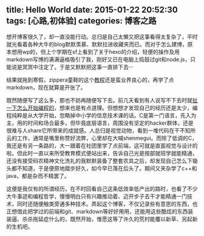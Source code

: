 title: Hello World
date: 2015-01-22 20:52:30
tags: [心路,初体验]
categories: 博客之路
---
想开博客很久了，却一直没能行动。总归是自己太懒又把这事看得太复杂了，平时就光看着各种大牛的blog默默羡慕、默默拉进收藏夹而已。而对于怎么建博，原本想用wp的，但上个学期在sf上看到了关于hexo的介绍，轻便的操作及用markdown写博的满满逼格吸引了我，刚好又已在电脑上捣鼓过git和node.js，只能说是冥冥中注定了。于是又默默把这事一直排下去···

结果就拖到寒假，zippera童鞋的这个[教程](http://zipperary.com/2013/05/28/hexo-guide-1/)还是蛮业界良心的，再学了点markdown，现在就算是开张了。

既然随便写了这么多，那也不妨再随便写下去。前几天看到有人说写不下去时就[扯一下怎么开始编程的](http://www.phodal.com/blog/think-of-rework-be-a-writer/)，想来也是有点道理。但想想才发现自己的经历还是太少，编程纯粹是从大学开始，忽略掉中小学的信息技术课的话。C是第一门语言，先入为主，用的时间和场合最多，但毕竟底层语言，周围没有坚定的hacker群体，还是很难与人share它所带来的成就感。人总归是视觉动物，看到一堆代码在干不知所云的工作，通常是嘴里称赞好流弊，心里却在大喊shenmegui。而除了低调的C，我还是有另一条路的，大一跟着在社团里学了点前端，这可就是直面视觉与设计的啦。但此时一直以来所受教育模式便站出来，告诉自己光是按部就班学就能精通，还没有接受码农精神文化洗礼的我默默装备了整套农具之后，却发现自己怎么下锄头都不知道，于是便原地踏步好久，如今早已落在后头了。期间又夹杂学了c++和java，都是杂而不精罢了。

这便是我仅有的所谓经历，在不时回看自己这条低效率低产出的路时，也看了不少大牛事迹和编程哲学，慢慢明白只有兴趣推动着、迈开步子去干才能精通一门技术，同时还随便触类旁通多种技术。弄起这个博客，不仅记录些有意思的东西，也正想借此把学过的前端和git、markdown等好好用用，还能用这些酷炫的东西装装逼、杀杀拖延症什么的，既然开始，惟愿这等了许久的荒村能覆以新草、另起新的生机吧。